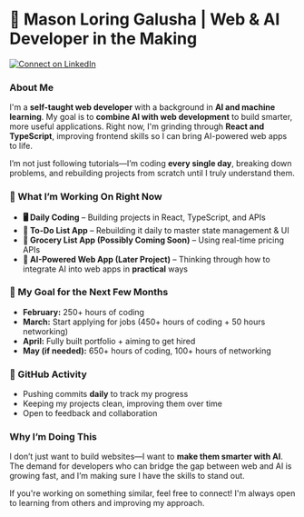 # 🚀 Mason Loring Galusha | Web & AI Developer in the Making

[![Connect on LinkedIn](https://img.shields.io/badge/LinkedIn-Connect-blue?style=flat&logo=linkedin)](https://www.linkedin.com/in/masonlgalusha/)

### About Me

I'm a **self-taught web developer** with a background in **AI and machine learning**. My goal is to **combine AI with web development** to build smarter, more useful applications. Right now, I'm grinding through **React and TypeScript**, improving frontend skills so I can bring AI-powered web apps to life.

I’m not just following tutorials—I’m coding **every single day**, breaking down problems, and rebuilding projects from scratch until I truly understand them.

### 📅 What I’m Working On Right Now

- **🖥️ Daily Coding** – Building projects in React, TypeScript, and APIs
- **📝 To-Do List App** – Rebuilding it daily to master state management & UI
- **🛒 Grocery List App (Possibly Coming Soon)** – Using real-time pricing APIs
- **🤖 AI-Powered Web App (Later Project)** – Thinking through how to integrate AI into web apps in **practical** ways

### 📅 My Goal for the Next Few Months

- **February:** 250+ hours of coding
- **March:** Start applying for jobs (450+ hours of coding + 50 hours networking)
- **April:** Fully built portfolio + aiming to get hired
- **May (if needed):** 650+ hours of coding, 100+ hours of networking

### 💾 GitHub Activity

- Pushing commits **daily** to track my progress
- Keeping my projects clean, improving them over time
- Open to feedback and collaboration

### Why I’m Doing This

I don’t just want to build websites—I want to **make them smarter with AI**. The demand for developers who can bridge the gap between web and AI is growing fast, and I’m making sure I have the skills to stand out.

If you're working on something similar, feel free to connect! I'm always open to learning from others and improving my approach.
